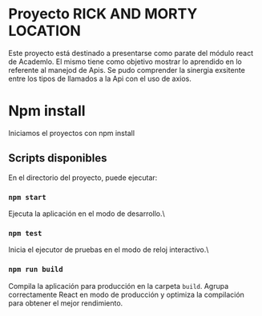 #  Proyecto RICK AND MORTY LOCATION
Este proyecto está destinado a presentarse como parate del módulo react de Academlo.
El mismo tiene como objetivo mostrar lo aprendido en lo referente al manejod de Apis.
Se pudo comprender la sinergia exsitente entre los tipos de llamados a la Api con el uso de 
axios.

#  Npm install

Iniciamos el proyectos con npm install

## Scripts disponibles

En el directorio del proyecto, puede ejecutar:

### `npm start`

Ejecuta la aplicación en el modo de desarrollo.\


### `npm test`

Inicia el ejecutor de pruebas en el modo de reloj interactivo.\


### `npm run build`
Compila la aplicación para producción en la carpeta `build`.
Agrupa correctamente React en modo de producción y optimiza la compilación para obtener el mejor rendimiento.



